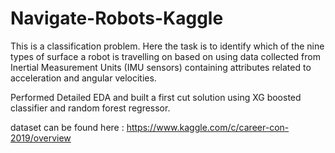 # Navigate-Robots-Kaggle
This is a classification problem. Here the task is to identify which of the nine types of surface a robot is travelling on based on using data collected from Inertial Measurement Units (IMU sensors) containing attributes related to acceleration and angular velocities.

Performed Detailed EDA and built a first cut solution using XG boosted classifier and random forest regressor.

dataset can be found here : https://www.kaggle.com/c/career-con-2019/overview
